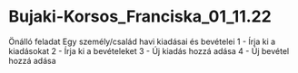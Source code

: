 # Bujaki-Korsos_Franciska_01_11.22
Önálló feladat
Egy személy/család havi kiadásai és bevételei
1 - Írja ki a kiadásokat
2 - Írja ki a bevételeket
3 - Új kiadás hozzá adása
4 - Új bevétel hozzá adása
